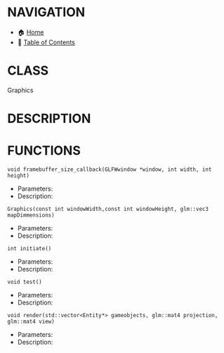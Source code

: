 # NAVIGATION
- 🏠 [Home](../../../readme.md)
- 📖 [Table of Contents](../docs_Chapter_0.00_Table_of_Contents/doc_Chapter_0.00_Table_of_Contents.md)

# CLASS
Graphics

# DESCRIPTION

# FUNCTIONS
`void framebuffer_size_callback(GLFWwindow *window, int width, int height)`
- Parameters:
- Description: 

`Graphics(const int windowWidth,const int windowHeight, glm::vec3 mapDimmensions)`
- Parameters:
- Description: 

`int initiate()`
- Parameters:
- Description: 

`void test()`
- Parameters:
- Description: 

`void render(std::vector<Entity*> gameobjects, glm::mat4 projection, glm::mat4 view)`
- Parameters:
- Description: 